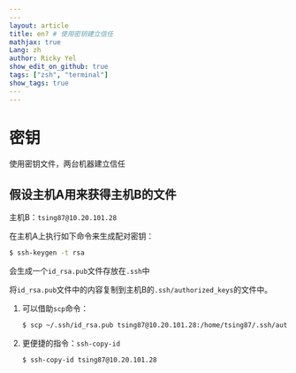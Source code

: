 ```yaml
---
​---
layout: article
title: en? # 使用密钥建立信任
mathjax: true
Lang: zh
author: Ricky Yel
show_edit_on_github: true
tags: ["zsh", "terminal"]
show_tags: true
​---
---
```




# 密钥

使用密钥文件，两台机器建立信任

## 假设主机A用来获得主机B的文件

主机B：`tsing87@10.20.101.28`

在主机A上执行如下命令来生成配对密钥：

```bash
$ ssh-keygen -t rsa
```

会生成一个`id_rsa.pub`文件存放在`.ssh`中

将`id_rsa.pub`文件中的内容复制到主机B的`.ssh/authorized_keys`的文件中。

1. 可以借助`scp`命令：

   ```bash
   $ scp ~/.ssh/id_rsa.pub tsing87@10.20.101.28:/home/tsing87/.ssh/authorized_keys
   ```

2. 更便捷的指令：`ssh-copy-id`

   ```bash
   $ ssh-copy-id tsing87@10.20.101.28
   ```

   

